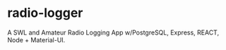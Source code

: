 # radio-logger
A SWL and Amateur Radio Logging App w/PostgreSQL, Express, REACT, Node + Material-UI.
